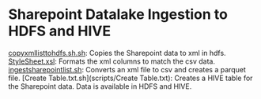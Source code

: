 # Sharepoint Datalake Ingestion to HDFS and HIVE

[copyxmllisttohdfs.sh.sh](scripts/copyxmllisttohdfs.sh): Copies the Sharepoint data to xml in hdfs.
[StyleSheet.xsl](scripts/StyleSheet.xsl): Formats the xml columns to match the csv data.
[ingestsharepointlist.sh](scripts/ingestsharepointlist.sh): Converts an xml file to csv and creates a parquet file. 
[Create Table.txt.sh](scripts/Create Table.txt): Creates a HIVE table for the Sharepoint data.
Data is available in HDFS and HIVE.
